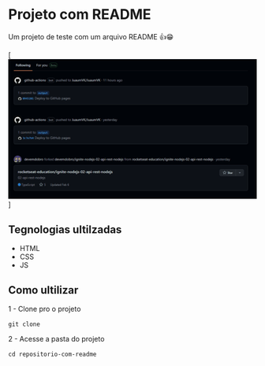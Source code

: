 # Projeto com README
Um projeto de teste com um arquivo README 👍😁

[<img src="./tela.gif" alt="gif da tela inicial do projeto xyz">]

## Tegnologias ultilzadas
- HTML
- CSS
- JS 

## Como ultilizar

1 - Clone pro o projeto
```
git clone
```
2 - Acesse a pasta do projeto
```
cd repositorio-com-readme
```